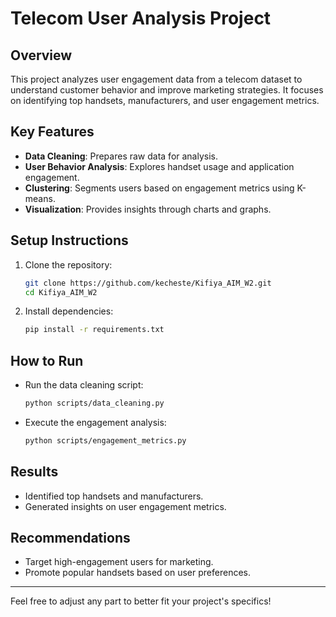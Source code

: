 # Telecom User Analysis Project

## Overview

This project analyzes user engagement data from a telecom dataset to understand customer behavior and improve marketing strategies. It focuses on identifying top handsets, manufacturers, and user engagement metrics.

## Key Features

- **Data Cleaning**: Prepares raw data for analysis.
- **User Behavior Analysis**: Explores handset usage and application engagement.
- **Clustering**: Segments users based on engagement metrics using K-means.
- **Visualization**: Provides insights through charts and graphs.

## Setup Instructions

1. Clone the repository:
   ```bash
   git clone https://github.com/kecheste/Kifiya_AIM_W2.git
   cd Kifiya_AIM_W2
   ```
2. Install dependencies:
   ```bash
   pip install -r requirements.txt
   ```

## How to Run

- Run the data cleaning script:
  ```bash
  python scripts/data_cleaning.py
  ```
- Execute the engagement analysis:
  ```bash
  python scripts/engagement_metrics.py
  ```

## Results

- Identified top handsets and manufacturers.
- Generated insights on user engagement metrics.

## Recommendations

- Target high-engagement users for marketing.
- Promote popular handsets based on user preferences.

---

Feel free to adjust any part to better fit your project's specifics!

